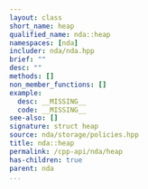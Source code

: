 ```yaml
---
layout: class
short_name: heap
qualified_name: nda::heap
namespaces: [nda]
includer: nda/nda.hpp
brief: ""
desc: ""
methods: []
non_member_functions: []
example:
  desc: __MISSING__
  code: __MISSING__
see-also: []
signature: struct heap
source: nda/storage/policies.hpp
title: nda::heap
permalink: /cpp-api/nda/heap
has-children: true
parent: nda
...
```


